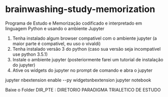 # brainwashing-study-memorization
Programa de Estudo e Memorização codificado e interpretado em linguagem Python e usando o ambiente Jupyter

1) Tenha instalado algum browser compatível com o ambiente jupyter (a maior parte é compatível, eu uso o vivaldi)
2) Tenha instalado versão 3 do python (caso sua versão seja incompatível use python 3.5.1)
3) Instale o ambiente jupyter (posteriormente farei um tutorial de instalação do jupyter)
4) Ative os widgets do jupyter no prompt de comando e abra o jupyter

jupyter nbextension enable --py widgetsnbextension
jupyter notebook

Baixe o Folder DIR_PTE : DIRETORIO PARADIGMA TRIALETICO DE ESTUDO


